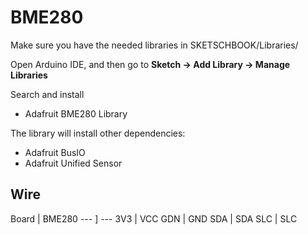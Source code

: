 # BME280

Make sure you have the needed libraries in SKETSCHBOOK/Libraries/

Open Arduino IDE, and then go to **Sketch -> Add Library -> Manage Libraries** 

Search and install

* Adafruit BME280 Library

The library will install other dependencies:

* Adafruit BusIO
* Adafruit Unified Sensor

## Wire

Board | BME280
--- ] ---
3V3 | VCC
GDN | GND
SDA | SDA
SLC | SLC 